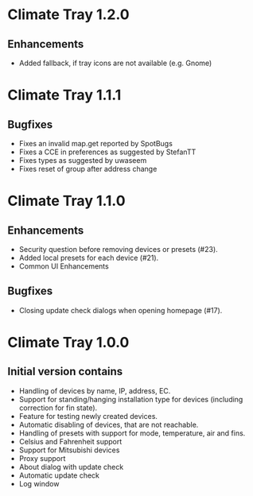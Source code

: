 # Climate Tray 1.2.0

## Enhancements

* Added fallback, if tray icons are not available (e.g. Gnome)

# Climate Tray 1.1.1

## Bugfixes

* Fixes an invalid map.get reported by SpotBugs
* Fixes a CCE in preferences as suggested by StefanTT
* Fixes types as suggested by uwaseem
* Fixes reset of group after address change

# Climate Tray 1.1.0

## Enhancements

* Security question before removing devices or presets (#23).
* Added local presets for each device (#21).
* Common UI Enhancements

## Bugfixes

* Closing update check dialogs when opening homepage (#17).

# Climate Tray 1.0.0

## Initial version contains

* Handling of devices by name, IP, address, EC.
* Support for standing/hanging installation type for devices (including correction for fin state). 
* Feature for testing newly created devices.
* Automatic disabling of devices, that are not reachable.
* Handling of presets with support for mode, temperature, air and fins.
* Celsius and Fahrenheit support
* Support for Mitsubishi devices
* Proxy support
* About dialog with update check
* Automatic update check
* Log window
